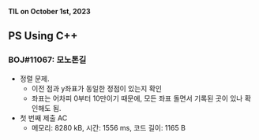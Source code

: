 **TIL on October 1st, 2023**

## PS Using C++
### BOJ#11067: 모노톤길
* 정렬 문제.
  - 이전 점과 y좌표가 동일한 정점이 있는지 확인
  - 좌표는 어차피 0부터 10만이기 때문에, 모든 좌표 돌면서 기록된 곳이 있나 확인해도 됨.
* 첫 번째 제출 AC
  - 메모리: 8280 kB, 시간: 1556 ms, 코드 길이: 1165 B
